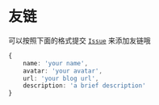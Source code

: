 # 友链

可以按照下面的格式提交 [`Issue`](https://github.com/Motues/motues.github.io/issues/1) 来添加友链哦
```typescript
{
    name: 'your name',
    avatar: 'your avatar',
    url: 'your blog url',
    description: 'a brief description'
}
```